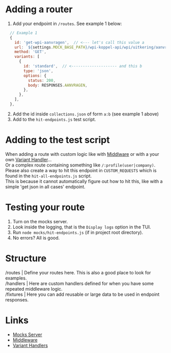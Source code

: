 # Adding a router

1. Add your endpoint in `/routes`. See example 1 below:
```javascript
  // Example 1
  {
    id: 'get-wpi-aanvragen',  // <--- let's call this value a
    url: `${settings.MOCK_BASE_PATH}/wpi-koppel-api/wpi/uitkering/aanvragen`,
    method: 'GET',
    variants: [
      {
        id: 'standard',  // <-------------------- and this b
        type: 'json',
        options: {
          status: 200,
          body: RESPONSES.AANVRAGEN,
        },
      },
    ],
  },
```
2. Add the id inside `collections.json` of form `a:b` (see example 1 above)
3. Add to the `hit-endpoints.js` test script.


# Adding to the test script

When adding a route with custom logic like with [Middlware][1] or with a your own [Variant Handler][2]...<br>
Or a complex route containing something like `/:profile(user|company)`.
Please also create a way to hit this endpoint in `CUSTOM_REQUESTS` which is found in the `hit-all-endpoints.js` script.<br>
This is because it cannot automatically figure out how to hit this, like with a simple 'get json in all cases' endpoint.


# Testing your route

1. Turn on the mocks server.
2. Look inside the logging, that is the `Display logs` option in the TUI.
2. Run `node mocks/hit-endpoints.js` (if in project root directory).
3. No errors? All is good.


# Structure

/routes   | Define your routes here. This is also a good place to look for examples.<br>
/handlers | Here are custom handlers defined for when you have some repeated middleware logic.<br>
/fixtures | Here you can add reusable or large data to be used in endpoint responses.<br>


# Links

- [Mocks Server](https://www.mocks-server.org/docs/overview/)
- [Middleware][1]
- [Variant Handlers][2]

[1]: https://www.mocks-server.org/docs/usage/variants/middleware/
[2]: https://www.mocks-server.org/docs/variant-handlers/intro/
